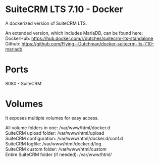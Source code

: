 # SuiteCRM LTS 7.10 - Docker

A dockerized version of SuiteCRM LTS. <br>

An extended version, which includes MariaDB, can be found here: <br>
DockerHub: https://hub.docker.com/r/dutches/suitecrm-lts-standalone <br>
Github: https://github.com/Flying--Dutchman/docker-suitecrm-lts-7.10-mariadb <br>

# Ports
8080 - SuiteCRM 

# Volumes

It exposes multiple volumes for easy access.

All volume folders in one: /var/www/html/docker.d  
SuiteCRM upload folder: /var/www/html/upload  
SuiteCRM configuration: /var/www/html/docker.d/conf.d  
SuiteCRM logfile: /var/www/html/docker.d/log   
SuiteCRM custom folder: /var/www/html/custom  
Entire SuiteCRM folder (if needed): /var/www/html/
